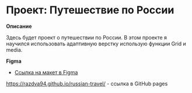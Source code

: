 # Проект: Путешествие по России


**Описание**

Здесь будет проект о путешествии по России. В этом проекте я научился использовать адаптивную верстку использую функции Grid и media.

**Figma**

* [Ссылка на макет в Figma](https://www.figma.com/file/5S2WSbEFL6awjVWJ0NWL8Q/Sprint-3_-Russia-_-desktop-mobile?node-id=28503%3A0)




https://razdva94.github.io/russian-travel/ - ссылка в GitHub pages